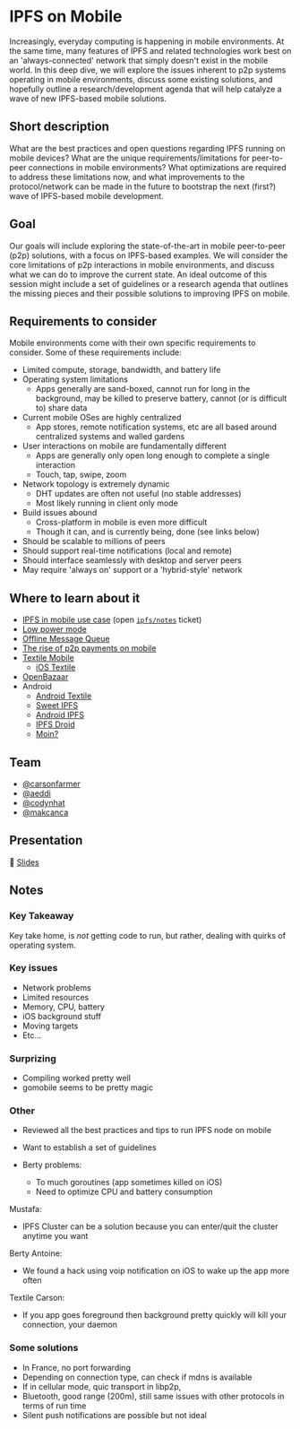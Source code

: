 # IPFS on Mobile

Increasingly, everyday computing is happening in mobile environments. At the same time, many features of IPFS and related technologies work best on an 'always-connected' network that simply doesn't exist in the mobile world. In this deep dive, we will explore the issues inherent to p2p systems operating in mobile environments, discuss some existing solutions, and hopefully outline a research/development agenda that will help catalyze a wave of new IPFS-based mobile solutions.

## Short description

What are the best practices and open questions regarding IPFS running on mobile devices?  What are the unique requirements/limitations for peer-to-peer connections in mobile environments? What optimizations are required to address these limitations now, and what improvements to the protocol/network can be made in the future to bootstrap the next (first?) wave of IPFS-based mobile development.

## Goal

Our goals will include exploring the state-of-the-art in mobile peer-to-peer (p2p) solutions, with a focus on IPFS-based examples. We will consider the core limitations of p2p interactions in mobile environments, and discuss what we can do to improve the current state. An ideal outcome of this session might include a set of guidelines or a research agenda that outlines the missing pieces and their possible solutions to improving IPFS on mobile.

## Requirements to consider

Mobile environments come with their own specific requirements to consider. Some of these requirements include:
- Limited compute, storage, bandwidth, and battery life
- Operating system limitations
  - Apps generally are sand-boxed, cannot run for long in the background, may be killed to preserve battery, cannot (or is difficult to) share data
- Current mobile OSes are highly centralized
  - App stores, remote notification systems, etc are all based around centralized systems and walled gardens
- User interactions on mobile are fundamentally different
  - Apps are generally only open long enough to complete a single interaction
  - Touch, tap, swipe, zoom
- Network topology is extremely dynamic
  - DHT updates are often not useful (no stable addresses)
  - Most likely running in client only mode
- Build issues abound
  - Cross-platform in mobile is even more difficult
  - Though it can, and is currently being, done (see links below)
- Should be scalable to millions of peers
- Should support real-time notifications (local and remote)
- Should interface seamlessly with desktop and server peers
- May require 'always on' support or a 'hybrid-style' network

## Where to learn about it

- [IPFS in mobile use case](https://github.com/ipfs/notes/issues/68) (open [`ipfs/notes`](https://github.com/ipfs/notes) ticket)
- [Low power mode](https://github.com/ipfs/go-ipfs/issues/4137)
- [Offline Message Queue](https://github.com/libp2p/notes/issues/2)
- [The rise of p2p payments on mobile](https://medium.com/n26-us/the-rise-of-peer-to-peer-p2p-payments-on-mobile-what-makes-it-such-a-crucial-feature-921355ba4ad8)
- [Textile Mobile](https://github.com/textileio/go-textile/tree/master/mobile)
  - [iOS Textile](https://github.com/textileio/ios-textile)
- [OpenBazaar](https://github.com/OpenBazaar/openbazaar-go)
- Android
  - [Android Textile](https://github.com/textileio/android-textile)
  - [Sweet IPFS](https://github.com/hazae41/sweet-ipfs)
  - [Android IPFS](https://github.com/Illinois-LCS/android-IPFS)
  - [IPFS Droid](https://github.com/ligi/IPFSDroid)
  - [Moin?](https://gitlab.com/remmer.wilts/threads-ipfs)

## Team

* [@carsonfarmer](https://github.com/carsonfarmer)
* [@aeddi](https://github.com/aeddi)
* [@codynhat](https://github.com/codynhat)
* [@makcanca](https://github.com/makcanca)

## Presentation

🎤 [Slides](https://docs.google.com/presentation/d/105KwT6ZmcneywGnvUyww5y-u_GHSY0FFQ0yIXZQf7Y0/edit#slide=id.g5c6a5171f6_0_89)

## Notes

### Key Takeaway

Key take home, is _not_ getting code to run, but rather, dealing with quirks of operating system.

### Key issues

- Network problems
- Limited resources
- Memory, CPU, battery
- iOS background stuff
- Moving targets
- Etc...

### Surprizing

- Compiling worked pretty well
- gomobile seems to be pretty magic

### Other

- Reviewed all the best practices and tips to run IPFS node on mobile
- Want to establish a set of guidelines

- Berty problems:
  - To much goroutines (app sometimes killed on iOS)
  - Need to optimize CPU and battery consumption

Mustafa:
- IPFS Cluster can be a solution because you can enter/quit the cluster anytime you want

Berty Antoine:
- We found a hack using voip notification on iOS to wake up the app more often

Textile Carson:
- If you app goes foreground then background pretty quickly will kill your connection, your daemon

### Some solutions

- In France, no port forwarding
- Depending on connection type, can check if mdns is available
- If in cellular mode, quic transport in libp2p, 
- Bluetooth, good range (200m), still same issues with other protocols in terms of run time
- Silent push notifications are possible but not ideal
